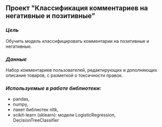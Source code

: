 ## Проект "Классификация комментариев на негативные и позитивные"
### _Цель_
Обучить модель классифицировать комментарии на позитивные и негативные.
### _Данные_
Набор комментариев пользователей, редактирующих и дополняющих описание товаров, с разметкой о токсичности правок.

### _Используемые в работе библиотеки:_
- pandas,
- numpy,
- пакет библиотек nltk,
- scikit-learn (sklearn): модели LogisticRegression, DecisionTreeClassifier

